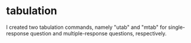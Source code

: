# tabulation
I created two tabulation commands, namely "utab" and "mtab" for single-response question and multiple-response questions, respectively.

